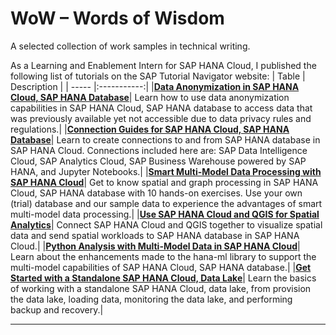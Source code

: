 # WoW – Words of Wisdom
A selected collection of work samples in technical writing.

As a Learning and Enablement Intern for SAP HANA Cloud, I published the following list of tutorials 
on the SAP Tutorial Navigator website:
| Table | Description |
| ----- |:-----------:|
|[**Data Anonymization in SAP HANA Cloud, SAP HANA Database**](https://developers.sap.com/group.hana-cloud-database-data-anonymization.html)| Learn how to use data anonymization capabilities in SAP HANA Cloud, SAP HANA database to access data that was previously available yet not accessible due to data privacy rules and regulations.|
|[**Connection Guides for SAP HANA Cloud, SAP HANA Database**](https://developers.sap.com/group.hana-cloud-database-connection-guides.html)| Learn to create connections to and from SAP HANA database in SAP HANA Cloud. Connections included here are: SAP Data Intelligence Cloud, SAP Analytics Cloud, SAP Business Warehouse powered by SAP HANA, and Jupyter Notebooks.|
|[**Smart Multi-Model Data Processing with SAP HANA Cloud**](https://developers.sap.com/group.hana-cloud-smart-multi-model-data.html)| Get to know spatial and graph processing in SAP HANA Cloud, SAP HANA database with 10 hands-on exercises. Use your own (trial) database and our sample data to experience the advantages of smart multi-model data processing.|
|[**Use SAP HANA Cloud and QGIS for Spatial Analytics**](https://developers.sap.com/group.hana-cloud-qgis-spatial.html)| Connect SAP HANA Cloud and QGIS together to visualize spatial data and send spatial workloads to SAP HANA database in SAP HANA Cloud.|
|[**Python Analysis with Multi-Model Data in SAP HANA Cloud**](https://developers.sap.com/group.hana-cloud-database-python-multi-model.html)| Learn about the enhancements made to the hana-ml library to support the multi-model capabilities of SAP HANA Cloud, SAP HANA database.|
|[**Get Started with a Standalone SAP HANA Cloud, Data Lake**](https://developers.sap.com/mission.hana-cloud-data-lake-get-started.html)| Learn the basics of working with a standalone SAP HANA Cloud, data lake, from provision the data lake, loading data, monitoring the data lake, and performing backup and recovery.|
***
